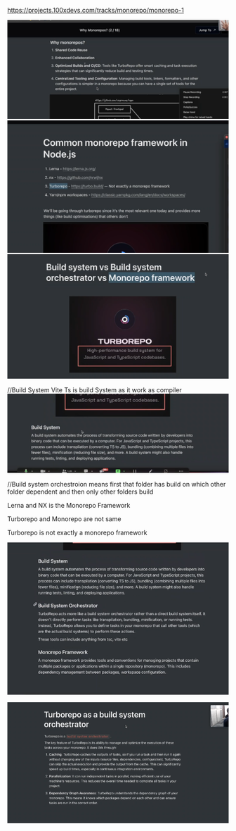 https://projects.100xdevs.com/tracks/monorepo/monorepo-1

![alt text](image.png)
![alt text](image-1.png)
![alt text](image-2.png)

//Build System
Vite Ts is build System as it work as compiler
![alt text](image-3.png) 

//Build system orchestroion means first that folder has build on which other folder dependent and then only other folders build

Lerna and NX is the Monorepo Framework

Turborepo and Monorepo are not same

Turborepo is not exactly a monorepo framework


![alt text](image-4.png)

![alt text](image-5.png)

